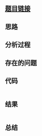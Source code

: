 [//]: # (@Author  : xu.junpeng)
[//]: # (@Time    : 2020/5/10 12:53 下午)
## [题目链接](https://leetcode.com/problems/search-in-rotated-sorted-array/)

## 思路

## 分析过程

## 存在的问题

## 代码
```python

```

## 结果
```

```
## 总结

